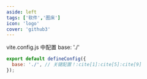```yaml
---
aside: left
tags: ['软件','图床']
icon: 'logo'
cover: 'github3'
---
```


vite.config.js 中配置 base: './'

```js
export default defineConfig({
  base: './', // 关键配置！:cite[1]:cite[5]:cite[9]
});
```